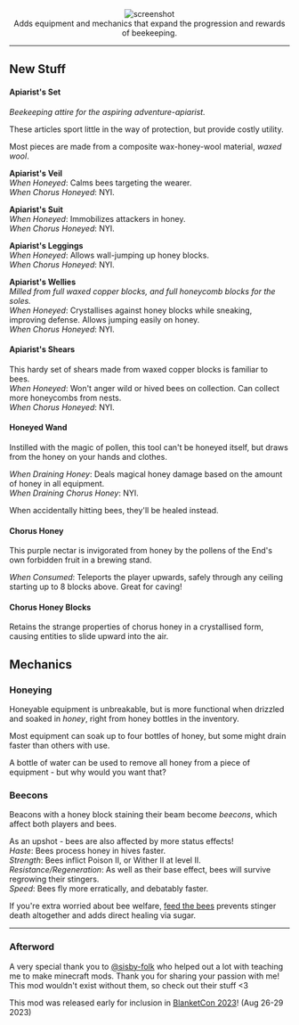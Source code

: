 <center>
<img alt="screenshot" src="https://cdn.modrinth.com/data/Wkp3WGmm/images/7ed1581dbd63d34d5eb2b7c285ec3e18dcdff39c.png"><br/>
Adds equipment and mechanics that expand the progression and rewards of beekeeping.
</center>

---

## New Stuff

#### Apiarist's Set
*Beekeeping attire for the aspiring adventure-apiarist.*

These articles sport little in the way of protection, but provide costly utility.

Most pieces are made from a composite wax-honey-wool material, *waxed wool*.

**Apiarist's Veil**<br/>
*When Honeyed*: Calms bees targeting the wearer.<br/>
*When Chorus Honeyed*: NYI.

**Apiarist's Suit**<br/>
*When Honeyed*: Immobilizes attackers in honey.<br/>
*When Chorus Honeyed*: NYI.

**Apiarist's Leggings**<br/>
*When Honeyed*: Allows wall-jumping up honey blocks.<br/>
*When Chorus Honeyed*: NYI.

**Apiarist's Wellies**<br/>
*Milled from full waxed copper blocks, and full honeycomb blocks for the soles.*<br/>
*When Honeyed*: Crystallises against honey blocks while sneaking, improving defense. Allows jumping easily on honey.<br/>
*When Chorus Honeyed*: NYI.

#### Apiarist's Shears

This hardy set of shears made from waxed copper blocks is familiar to bees.<br/>
*When Honeyed*: Won't anger wild or hived bees on collection. Can collect more honeycombs from nests.<br/>
*When Chorus Honeyed*: NYI.

#### Honeyed Wand

Instilled with the magic of pollen, this tool can't be honeyed itself, but draws from the honey on your hands and clothes.

*When Draining Honey*: Deals magical honey damage based on the amount of honey in all equipment.<br/>
*When Draining Chorus Honey*: NYI.

When accidentally hitting bees, they'll be healed instead.

#### Chorus Honey

This purple nectar is invigorated from honey by the pollens of the End's own forbidden fruit in a brewing stand.

*When Consumed*: Teleports the player upwards, safely through any ceiling starting up to 8 blocks above. Great for caving!

#### Chorus Honey Blocks

Retains the strange properties of chorus honey in a crystallised form, causing entities to slide upward into the air.

## Mechanics

### Honeying

Honeyable equipment is unbreakable, but is more functional when drizzled and soaked in *honey*, right from honey bottles in the inventory.

Most equipment can soak up to four bottles of honey, but some might drain faster than others with use.

A bottle of water can be used to remove all honey from a piece of equipment - but why would you want that?

### Beecons

Beacons with a honey block staining their beam become *beecons*, which affect both players and bees.

As an upshot - bees are also affected by more status effects!<br>
*Haste*: Bees process honey in hives faster.<br/>
*Strength*: Bees inflict Poison II, or Wither II at level II.<br/>
*Resistance/Regeneration*: As well as their base effect, bees will survive regrowing their stingers.<br/>
*Speed*: Bees fly more erratically, and debatably faster.<br/>

If you're extra worried about bee welfare, [feed the bees](https://modrinth.com/mod/feed-the-bees) prevents stinger death altogether and adds direct healing via sugar.

---

### Afterword
A very special thank you to [@sisby-folk](https://modrinth.com/user/sisby-folk) who helped out a lot with teaching me to make minecraft mods. Thank you for sharing your passion with me! This mod wouldn't exist without them, so check out their stuff <3

This mod was released early for inclusion in [BlanketCon 2023](https://blanketcon.modfest.net/)! (Aug 26-29 2023)

